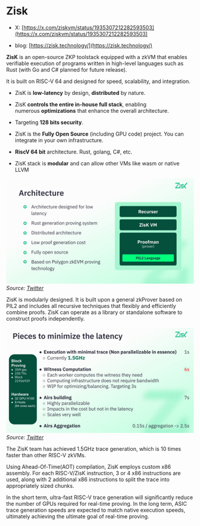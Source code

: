 # Zisk

* X: [https://x.com/ziskvm/status/1935307212282593503](https://x.com/ziskvm/status/1935307212282593503)

* blog: [https://zisk.technology/](https://zisk.technology/)

**ZisK** is an open-source ZKP toolstack equipped with a zkVM that enables verifiable execution of programs written in high-level languages such as Rust (with Go and C# planned for future release).

It is built on RISC-V 64 and designed for speed, scalability, and integration.


- ZisK is **low-latency** by design, **distributed** by nature.

- ZisK **controls the entire in-house full stack**, enabling numerous **optimizations** that enhance the overall architecture.

- Targeting **128 bits security**.

- ZisK is the **Fully Open Source** (including GPU code) project. You can integrate in your own infrastructure.

- **RiscV 64 bit** architecture. Rust, golang, C#, etc.

- ZisK stack is **modular** and can allow other VMs like wasm or native LLVM

![ZisK Architecture](./img/zisk1.png)
*Source: [Twitter](https://x.com/0xAbix/status/1935323355911250275)*

ZisK is modularly designed. It is built upon a general zkProver based on PIL2 and includes all recursive techniques that flexibly and efficiently combine proofs. ZisK can operate as a library or standalone software to construct proofs independently.

![ZisK Modular Design](./img/zisk2.png)
*Source: [Twitter](https://x.com/0xAbix/status/1935323355911250275)*

The ZisK team has achieved 1.5GHz trace generation, which is 10 times faster than other RISC-V zkVMs.

Using Ahead-Of-Time(AOT) compilation, ZisK employs custom x86 assembly. For each RISC-V/ZisK instruction, 3 or 4 x86 instructions are used, along with 2 additional x86 instructions to split the trace into appropriately sized chunks.

In the short term, ultra-fast RISC-V trace generation will significantly reduce the number of GPUs required for real-time proving. In the long term, ASIC trace generation speeds are expected to match native execution speeds, ultimately achieving the ultimate goal of real-time proving.
